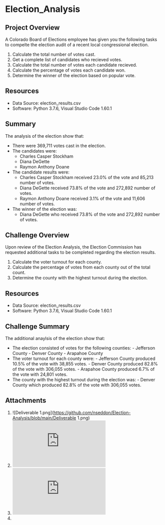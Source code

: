 # Election_Analysis

## Project Overview
A Colorado Board of Elections employee has given you the following tasks to compelte the election audit of a recent local congressional election.

1. Calculate the total number of votes cast.
2. Get a complete list of candidates who recieved votes.
3. Calculate the total number of votes each candidate recieved.
4. Calculate the percentage of votes each candidate won.
5. Determine the winner of the election based on popular vote.

## Resources
- Data Source: election_results.csv
- Software: Python 3.7.6, Visual Studio Code  1.60.1

## Summary
The analysis of the election show that:
- There were 369,711 votes cast in the election.
- The candidates were:
    - Charles Casper Stockham
    - Diana DeGette
    - Raymon Anthony Doane
- The candidate results were:
    - Charles Casper Stockham received 23.0% of the vote and 85,213 number of votes.
    - Diana DeGette received 73.8% of the vote and 272,892 number of votes.
    - Raymon Anthony Doane received 3.1% of the vote and 11,606 number of votes.
- The winner of the election was:
    - Diana DeGette who received 73.8% of the vote and 272,892 number of votes.

## Challenge Overview
Upon review of the Election Analysis, the Election Commission has requested additional tasks to be completed regarding the election results.

1. Calculate the voter turnout for each county.
2. Calculate the percentage of votes from each county out of the total count.
3. Determine the county with the highest turnout during the election.

## Resources
- Data Source: election_results.csv
- Software: Python 3.7.6, Visual Studio Code 1.60.1
 
## Challenge Summary
The additional anaylsis of the election show that:
- The election consisted of votes for the following counties:
        - Jefferson County
        - Denver County
        - Arapahoe County
- The voter turnout for each county were:
        - Jefferson County produced 10.5% of the vote with 38,855 votes.
        - Denver County produced 82.8% of the vote with 306,055 votes. 
        - Arapahoe County produced 6.7% of the vote with 24,801 votes.
- The county with the highest turnout during the election was:
        - Denver County which produced 82.8% of the vote with 306,055 votes.

## Attachments
1. ![Deliverable 1.png](https://github.com/nseddon/Election-Analysis/blob/main/Deliverable 1.png)
2. ![election_analysis.txt](https://github.com/nseddon/Election-Analysis/blob/main/election_analysis.txt)
3. ![PyPoll_Challenge.py](https://github.com/nseddon/Election_Analysis/blob/main/PyPoll_Challenge.py)
4. 
